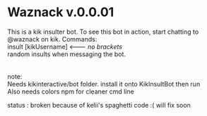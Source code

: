 # Waznack v.0.0.01

This is a kik insulter bot. To see this bot in action, start chatting to @waznack on kik.
Commands: <br>
insult [kikUsername] <--- *no brackets* <br>
random insults when messaging the bot. <br>
<br>
<br>
note: <br>
Needs kikinteractive/bot folder. install it onto KikInsultBot then run <br>
Also needs colors npm for cleaner cmd line <br>

status : broken because of kelii's spaghetti code :( will fix soon
